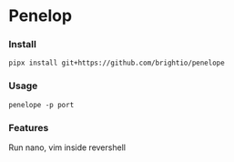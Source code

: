 # Penelop
### Install
```
pipx install git+https://github.com/brightio/penelope
```
### Usage
```
penelope -p port
```
### Features
Run nano, vim inside revershell  
